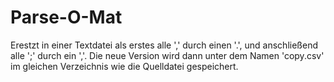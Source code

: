 <h1>Parse-O-Mat</h1>
Erestzt in einer Textdatei als erstes alle ',' durch einen '.', und anschließend alle ';' durch ein ','. Die neue Version wird dann unter dem Namen 'copy.csv' im gleichen Verzeichnis wie die Quelldatei gespeichert.